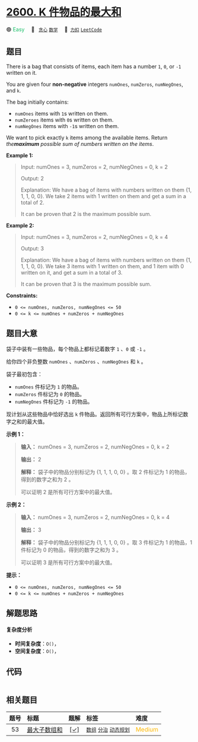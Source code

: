 # [2600. K 件物品的最大和](https://2xiao.github.io/leetcode-js/problem/2600.html)

🟢 <font color=#15bd66>Easy</font>&emsp; 🔖&ensp; [`贪心`](/tag/greedy.md) [`数学`](/tag/math.md)&emsp; 🔗&ensp;[`力扣`](https://leetcode.cn/problems/k-items-with-the-maximum-sum) [`LeetCode`](https://leetcode.com/problems/k-items-with-the-maximum-sum)

## 题目

There is a bag that consists of items, each item has a number `1`, `0`, or
`-1` written on it.

You are given four **non-negative** integers `numOnes`, `numZeros`,
`numNegOnes`, and `k`.

The bag initially contains:

  * `numOnes` items with `1`s written on them.
  * `numZeroes` items with `0`s written on them.
  * `numNegOnes` items with `-1`s written on them.

We want to pick exactly `k` items among the available items. Return
_the**maximum** possible sum of numbers written on the items_.



**Example 1:**

> Input: numOnes = 3, numZeros = 2, numNegOnes = 0, k = 2
> 
> Output: 2
> 
> Explanation: We have a bag of items with numbers written on them {1, 1, 1, 0, 0}. We take 2 items with 1 written on them and get a sum in a total of 2.
> 
> It can be proven that 2 is the maximum possible sum.

**Example 2:**

> Input: numOnes = 3, numZeros = 2, numNegOnes = 0, k = 4
> 
> Output: 3
> 
> Explanation: We have a bag of items with numbers written on them {1, 1, 1, 0, 0}. We take 3 items with 1 written on them, and 1 item with 0 written on it, and get a sum in a total of 3.
> 
> It can be proven that 3 is the maximum possible sum.

**Constraints:**

  * `0 <= numOnes, numZeros, numNegOnes <= 50`
  * `0 <= k <= numOnes + numZeros + numNegOnes`


## 题目大意

袋子中装有一些物品，每个物品上都标记着数字 `1` 、`0` 或 `-1` 。

给你四个非负整数 `numOnes` 、`numZeros` 、`numNegOnes` 和 `k` 。

袋子最初包含：

  * `numOnes` 件标记为 `1` 的物品。
  * `numZeros` 件标记为 `0` 的物品。
  * `numNegOnes` 件标记为 `-1` 的物品。

现计划从这些物品中恰好选出 `k` 件物品。返回所有可行方案中，物品上所标记数字之和的最大值。



**示例 1：**

> 
> 
> 
> 
> 
> **输入：** numOnes = 3, numZeros = 2, numNegOnes = 0, k = 2
> 
> **输出：** 2
> 
> **解释：** 袋子中的物品分别标记为 {1, 1, 1, 0, 0} 。取 2 件标记为 1 的物品，得到的数字之和为 2 。
> 
> 可以证明 2 是所有可行方案中的最大值。

**示例 2：**

> 
> 
> 
> 
> 
> **输入：** numOnes = 3, numZeros = 2, numNegOnes = 0, k = 4
> 
> **输出：** 3
> 
> **解释：** 袋子中的物品分别标记为 {1, 1, 1, 0, 0} 。取 3 件标记为 1 的物品，1 件标记为 0 的物品，得到的数字之和为 3 。
> 
> 可以证明 3 是所有可行方案中的最大值。
> 
> 



**提示：**

  * `0 <= numOnes, numZeros, numNegOnes <= 50`
  * `0 <= k <= numOnes + numZeros + numNegOnes`


## 解题思路

#### 复杂度分析

- **时间复杂度**：`O()`，
- **空间复杂度**：`O()`，

## 代码

```javascript

```

## 相关题目

<!-- prettier-ignore -->
| 题号 | 标题 | 题解 | 标签 | 难度 |
| :------: | :------ | :------: | :------ | :------ |
| 53 | [最大子数组和](https://leetcode.com/problems/maximum-subarray) | [[✓]](/problem/0053.md) |  [`数组`](/tag/array.md) [`分治`](/tag/divide-and-conquer.md) [`动态规划`](/tag/dynamic-programming.md) | <font color=#ffb800>Medium</font> |